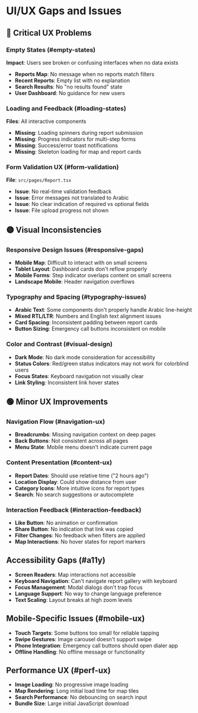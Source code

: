 
# UI/UX Gaps and Issues

## 🔴 Critical UX Problems

### Empty States (#empty-states)
**Impact**: Users see broken or confusing interfaces when no data exists
- **Reports Map**: No message when no reports match filters
- **Recent Reports**: Empty list with no explanation
- **Search Results**: No "no results found" state
- **User Dashboard**: No guidance for new users

### Loading and Feedback (#loading-states)
**Files**: All interactive components
- **Missing**: Loading spinners during report submission
- **Missing**: Progress indicators for multi-step forms
- **Missing**: Success/error toast notifications
- **Missing**: Skeleton loading for map and report cards

### Form Validation UX (#form-validation)
**File**: `src/pages/Report.tsx`
- **Issue**: No real-time validation feedback
- **Issue**: Error messages not translated to Arabic
- **Issue**: No clear indication of required vs optional fields
- **Issue**: File upload progress not shown

## 🟡 Visual Inconsistencies

### Responsive Design Issues (#responsive-gaps)
- **Mobile Map**: Difficult to interact with on small screens
- **Tablet Layout**: Dashboard cards don't reflow properly
- **Mobile Forms**: Step indicator overlaps content on small screens
- **Landscape Mobile**: Header navigation overflows

### Typography and Spacing (#typography-issues)
- **Arabic Text**: Some components don't properly handle Arabic line-height
- **Mixed RTL/LTR**: Numbers and English text alignment issues
- **Card Spacing**: Inconsistent padding between report cards
- **Button Sizing**: Emergency call buttons inconsistent on mobile

### Color and Contrast (#visual-design)
- **Dark Mode**: No dark mode consideration for accessibility
- **Status Colors**: Red/green status indicators may not work for colorblind users
- **Focus States**: Keyboard navigation not visually clear
- **Link Styling**: Inconsistent link hover states

## 🟢 Minor UX Improvements

### Navigation Flow (#navigation-ux)
- **Breadcrumbs**: Missing navigation context on deep pages
- **Back Buttons**: Not consistent across all pages
- **Menu State**: Mobile menu doesn't indicate current page

### Content Presentation (#content-ux)
- **Report Dates**: Should use relative time ("2 hours ago")
- **Location Display**: Could show distance from user
- **Category Icons**: More intuitive icons for report types
- **Search**: No search suggestions or autocomplete

### Interaction Feedback (#interaction-feedback)
- **Like Button**: No animation or confirmation
- **Share Button**: No indication that link was copied
- **Filter Changes**: No feedback when filters are applied
- **Map Interactions**: No hover states for report markers

## Accessibility Gaps (#a11y)
- **Screen Readers**: Map interactions not accessible
- **Keyboard Navigation**: Can't navigate report gallery with keyboard
- **Focus Management**: Modal dialogs don't trap focus
- **Language Support**: No way to change language preference
- **Text Scaling**: Layout breaks at high zoom levels

## Mobile-Specific Issues (#mobile-ux)
- **Touch Targets**: Some buttons too small for reliable tapping
- **Swipe Gestures**: Image carousel doesn't support swipe
- **Phone Integration**: Emergency call buttons should open dialer app
- **Offline Handling**: No offline message or functionality

## Performance UX (#perf-ux)
- **Image Loading**: No progressive image loading
- **Map Rendering**: Long initial load time for map tiles
- **Search Performance**: No debouncing on search input
- **Bundle Size**: Large initial JavaScript download
